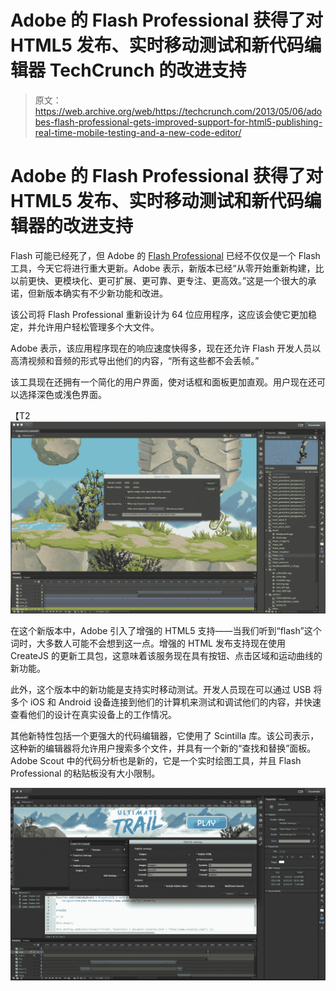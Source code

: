 # Adobe 的 Flash Professional 获得了对 HTML5 发布、实时移动测试和新代码编辑器 TechCrunch 的改进支持

> 原文：<https://web.archive.org/web/https://techcrunch.com/2013/05/06/adobes-flash-professional-gets-improved-support-for-html5-publishing-real-time-mobile-testing-and-a-new-code-editor/>

# Adobe 的 Flash Professional 获得了对 HTML5 发布、实时移动测试和新代码编辑器的改进支持

Flash 可能已经死了，但 Adobe 的 [Flash Professional](https://web.archive.org/web/20221208110954/http://www.adobe.com/products/flash.html) 已经不仅仅是一个 Flash 工具，今天它将进行重大更新。Adobe 表示，新版本已经“从零开始重新构建，比以前更快、更模块化、更可扩展、更可靠、更专注、更高效。”这是一个很大的承诺，但新版本确实有不少新功能和改进。

该公司将 Flash Professional 重新设计为 64 位应用程序，这应该会使它更加稳定，并允许用户轻松管理多个大文件。

Adobe 表示，该应用程序现在的响应速度快得多，现在还允许 Flash 开发人员以高清视频和音频的形式导出他们的内容，“所有这些都不会丢帧。”

该工具现在还拥有一个简化的用户界面，使对话框和面板更加直观。用户现在还可以选择深色或浅色界面。

【T2![FlashProCC_videoExport](img/d91aa300bd9457f8f717867a75913764.png)

在这个新版本中，Adobe 引入了增强的 HTML5 支持——当我们听到“flash”这个词时，大多数人可能不会想到这一点。增强的 HTML 发布支持现在使用 CreateJS 的更新工具包，这意味着该服务现在具有按钮、点击区域和运动曲线的新功能。

此外，这个版本中的新功能是支持实时移动测试。开发人员现在可以通过 USB 将多个 iOS 和 Android 设备连接到他们的计算机来测试和调试他们的内容，并快速查看他们的设计在真实设备上的工作情况。

其他新特性包括一个更强大的代码编辑器，它使用了 Scintilla 库。该公司表示，这种新的编辑器将允许用户搜索多个文件，并具有一个新的“查找和替换”面板。Adobe Scout 中的代码分析也是新的，它是一个实时绘图工具，并且 Flash Professional 的粘贴板没有大小限制。

[![FlashProCC_CreateJS](img/1381f63c7f0329584c8e6a1233942d90.png)](https://web.archive.org/web/20221208110954/https://beta.techcrunch.com/?attachment_id=812029)
